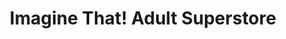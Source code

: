 ---
title: "Imagine That! Adult Superstore"
url: /lincoln-city/imagine-that-adult-superstore/
shop: erotic
---